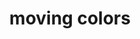 ---
pid: llp402
title: moving colors
location_transcription: anywhere
coordinates: "[-75.150398262764, 39.916464446501]"
zipcode: '18917'
gen_neighborhood: 
neighborhood: 
outside_phl: 'Dublin PA '
age: '18'
age_range: 13-19
instagram: 
image_file_name: llp_402.jpg
proposal_transcription: a swirl of colors representing the emotions, lives, and spirits
  of different people from all over, and how they blend together to create one being.
topic: Immigration,Inclusivity,Unity,Love
topic_summary: 0, 0, 0, 0
type: Sculpture Statue
keywords_other: color, diversity, e pluribus unum
credit: SnowSweet (Kaylee) —— Pennridge High School
image_labels: 
twitter: 
facebook: 
permalink: "/monuments/llp402/"
layout: item-page
---